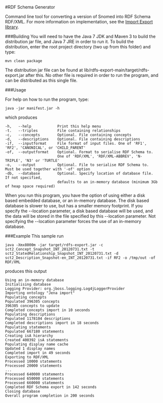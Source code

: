 #RDF Schema Generator

Command line tool for converting a version of Snomed into RDF Schema RDF/XML. For more information on implementation, see the [Import Export library](/lib/importexport). 

###Building
You will need to have the Java 7 JDK and Maven 3 to build the distribution jar file, and Java 7 JRE in order to run it. To build the distribution, enter the root project directory (two up from this folder) and type:

    mvn clean package
    
The distribution jar file can be found at lib/rdfs-export-main/target/rdfs-export.jar after this. No other file is required in order to run the program, and can be distributed as this single file.

###Usage

For help on how to run the program, type:

    java -jar manifest.jar -h

which produces

	-h,   --help			Print this help menu
	-t.   --triples			File containing relationships
	-c,   --concepts		Optional. File containing concepts
	-d,   --descriptions	Optional. File containing descriptions
	-if,  --inputformat		File format of input files. One of 'RF1', 'RF2', 'CANONICAL', or 'CHILD_PARENT'
	-of,  --outputformat	Optional. Format to serialise RDF Schema to. 
	                       	One of 'RDF/XML', 'RDF/XML-ABBREV', 'N-TRIPLE', 'N3' or 'TURTLE'
	-o,   --output			Optional. File to serialise RDF Schema to. Must be used together with '-of' option
	-db,  --database		Optional. Specify location of database file. If not specified,
							defaults to an in-memory database (minimum 3Gb of heap space required)

When you run this program, you have the option of using either a disk based embedded database, or an in-memory database.
The disk based database is slower to use, but has a smaller memory footprint. If you specify the --location parameter, a disk based database will be used, and the data will be stored in the file specified by this --location parameter. Not specifying the --location parameter forces the use of an in-memory database.

###Example
This sample run
    
	java -Xmx8000m -jar target/rdfs-export.jar -c sct2_Concept_Snapshot_INT_20120731.txt -t sct2_StatedRelationship_Snapshot_INT_20120731.txt -d sct2_Description_Snapshot-en_INT_20120731.txt -if RF2 -o /tmp/out -of RDF/XML

produces this output

	Using an in-memory database
	Initialising database
	Logging Provider: org.jboss.logging.Log4jLoggerProvider
	Importing ontology "Jena import"
	Populating concepts
	Populated 396305 concepts
	396305 concepts to update
	Completed concepts import in 10 seconds
	Populating descriptions
	Populated 1178104 descriptions
	Completed descriptions import in 18 seconds
	Populating statements
	Populated 667180 statements
	Creating isA hierarchy
	Created 400392 isA statements
	Populating display name cache
	Updated 1 display names
	Completed import in 49 seconds
	Exporting to RDF/XML
	Processed 10000 statements
	Processed 20000 statements
	...
	Processed 640000 statements
	Processed 650000 statements
	Processed 660000 statements
	Completed RDF Schema export in 142 seconds
	Closing database
	Overall program completion in 200 seconds
